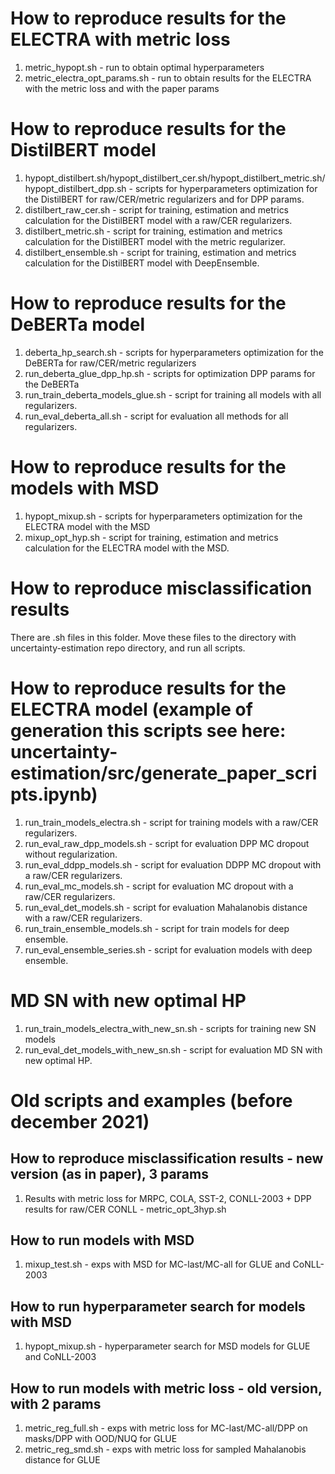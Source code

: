# How to reproduce results for the ELECTRA with metric loss
1. metric_hypopt.sh - run to obtain optimal hyperparameters
2. metric_electra_opt_params.sh - run to obtain results for the ELECTRA with the metric loss and with the paper params

# How to reproduce results for the DistilBERT model
1. hypopt_distilbert.sh/hypopt_distilbert_cer.sh/hypopt_distilbert_metric.sh/hypopt_distilbert_dpp.sh - scripts for hyperparameters optimization for the DistilBERT for raw/CER/metric regularizers and for DPP params.
2. distilbert_raw_cer.sh - script for training, estimation and metrics calculation for the DistilBERT model with a raw/CER regularizers.
3. distilbert_metric.sh - script for training, estimation and metrics calculation for the DistilBERT model with the metric regularizer.
4. distilbert_ensemble.sh - script for training, estimation and metrics calculation for the DistilBERT model with DeepEnsemble.

# How to reproduce results for the DeBERTa model
1. deberta_hp_search.sh - scripts for hyperparameters optimization for the DeBERTa for raw/CER/metric regularizers
2. run_deberta_glue_dpp_hp.sh - scripts for optimization DPP params for the DeBERTa
3. run_train_deberta_models_glue.sh - script for training all models with all regularizers.
4. run_eval_deberta_all.sh - script for evaluation all methods for all regularizers.

# How to reproduce results for the models with MSD
1. hypopt_mixup.sh - scripts for hyperparameters optimization for the ELECTRA model with the MSD
2. mixup_opt_hyp.sh - script for training, estimation and metrics calculation for the ELECTRA model with the MSD.

# How to reproduce misclassification results
There are .sh files in this folder. Move these files to the directory with uncertainty-estimation repo directory, and run all scripts.

# How to reproduce results for the ELECTRA model (example of generation this scripts see here: uncertainty-estimation/src/generate_paper_scripts.ipynb)
1. run_train_models_electra.sh - script for training models with a raw/CER regularizers.
2. run_eval_raw_dpp_models.sh - script for evaluation DPP MC dropout without regularization.
3. run_eval_ddpp_models.sh - script for evaluation DDPP MC dropout with a raw/CER regularizers.
4. run_eval_mc_models.sh - script for evaluation MC dropout with a raw/CER regularizers.
5. run_eval_det_models.sh - script for evaluation Mahalanobis distance with a raw/CER regularizers.
6. run_train_ensemble_models.sh - script for train models for deep ensemble.
7. run_eval_ensemble_series.sh - script for evaluation models with deep ensemble.

# MD SN with new optimal HP
1. run_train_models_electra_with_new_sn.sh - scripts for training new SN models
2. run_eval_det_models_with_new_sn.sh - script for evaluation MD SN with new optimal HP.


# Old scripts and examples (before december 2021)

## How to reproduce misclassification results - new version (as in paper), 3 params
1. Results with metric loss for MRPC, COLA, SST-2, CONLL-2003 + DPP results for raw/CER CONLL - metric_opt_3hyp.sh

## How to run models with MSD
1. mixup_test.sh - exps with MSD for MC-last/MC-all for GLUE and CoNLL-2003

## How to run hyperparameter search for models with MSD
1. hypopt_mixup.sh - hyperparameter search for MSD models for GLUE and CoNLL-2003

## How to run models with metric loss - old version, with 2 params
1. metric_reg_full.sh - exps with metric loss for MC-last/MC-all/DPP on masks/DPP with OOD/NUQ for GLUE
2. metric_reg_smd.sh - exps with metric loss for sampled Mahalanobis distance for GLUE
